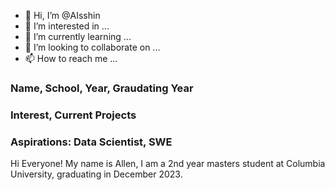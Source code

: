 - 👋 Hi, I’m @AIsshin
- 👀 I’m interested in ...
- 🌱 I’m currently learning ...
- 💞️ I’m looking to collaborate on ...
- 📫 How to reach me ...

<!---
AIsshin/AIsshin is a ✨ special ✨ repository because its `README.md` (this file) appears on your GitHub profile.
You can click the Preview link to take a look at your changes.
--->

### Name, School, Year, Graudating Year

### Interest, Current Projects

### Aspirations: Data Scientist, SWE


Hi Everyone! My name is Allen, I am a 2nd year masters student at Columbia University, graduating in December 2023.
